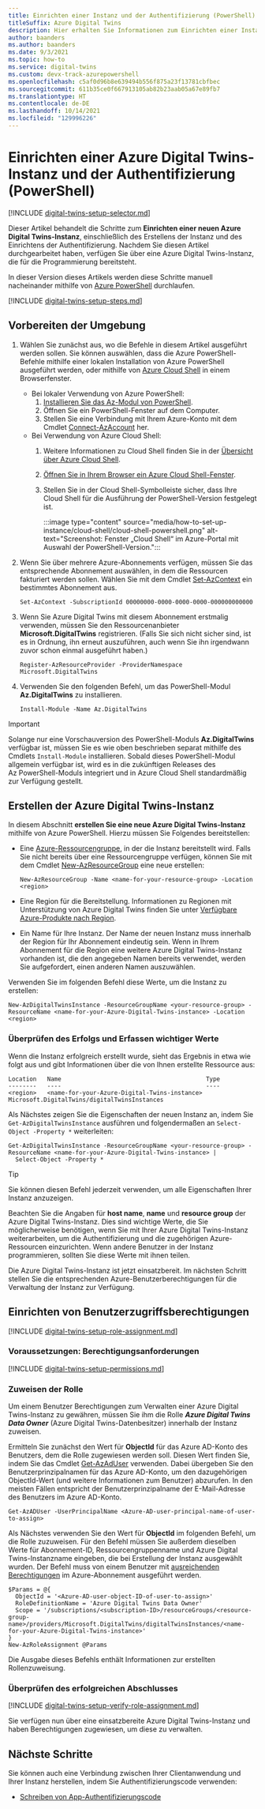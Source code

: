 ```yaml
---
title: Einrichten einer Instanz und der Authentifizierung (PowerShell)
titleSuffix: Azure Digital Twins
description: Hier erhalten Sie Informationen zum Einrichten einer Instanz des Azure Digital Twins-Diensts mithilfe von Azure PowerShell.
author: baanders
ms.author: baanders
ms.date: 9/3/2021
ms.topic: how-to
ms.service: digital-twins
ms.custom: devx-track-azurepowershell
ms.openlocfilehash: c5af0d96b8e639494b556f875a23f13781cbfbec
ms.sourcegitcommit: 611b35ce0f667913105ab82b23aab05a67e89fb7
ms.translationtype: HT
ms.contentlocale: de-DE
ms.lasthandoff: 10/14/2021
ms.locfileid: "129996226"
---
```

# <a name="set-up-an-azure-digital-twins-instance-and-authentication-powershell"></a>Einrichten einer Azure Digital Twins-Instanz und der Authentifizierung (PowerShell)

[!INCLUDE [digital-twins-setup-selector.md](../../includes/digital-twins-setup-selector.md)]

Dieser Artikel behandelt die Schritte zum **Einrichten einer neuen Azure Digital Twins-Instanz**, einschließlich des Erstellens der Instanz und des Einrichtens der Authentifizierung. Nachdem Sie diesen Artikel durchgearbeitet haben, verfügen Sie über eine Azure Digital Twins-Instanz, die für die Programmierung bereitsteht.

In dieser Version dieses Artikels werden diese Schritte manuell nacheinander mithilfe von [Azure PowerShell](/powershell/azure/new-azureps-module-az) durchlaufen.

[!INCLUDE [digital-twins-setup-steps.md](../../includes/digital-twins-setup-steps.md)]

## <a name="prepare-your-environment"></a>Vorbereiten der Umgebung

1. Wählen Sie zunächst aus, wo die Befehle in diesem Artikel ausgeführt werden sollen. Sie können auswählen, dass die Azure PowerShell-Befehle mithilfe einer lokalen Installation von Azure PowerShell ausgeführt werden, oder mithilfe von [Azure Cloud Shell](https://shell.azure.com) in einem Browserfenster.
    * Bei lokaler Verwendung von Azure PowerShell:
       1. [Installieren Sie das Az-Modul von PowerShell](/powershell/azure/install-az-ps).
       1. Öffnen Sie ein PowerShell-Fenster auf dem Computer.
       1. Stellen Sie eine Verbindung mit Ihrem Azure-Konto mit dem Cmdlet [Connect-AzAccount](/powershell/module/az.accounts/connect-azaccount) her.
    * Bei Verwendung von Azure Cloud Shell:
        1. Weitere Informationen zu Cloud Shell finden Sie in der [Übersicht über Azure Cloud Shell](../cloud-shell/overview.md).
        1. [Öffnen Sie in Ihrem Browser ein Azure Cloud Shell-Fenster](https://shell.azure.com).
        1. Stellen Sie in der Cloud Shell-Symbolleiste sicher, dass Ihre Cloud Shell für die Ausführung der PowerShell-Version festgelegt ist.
    
            :::image type="content" source="media/how-to-set-up-instance/cloud-shell/cloud-shell-powershell.png" alt-text="Screenshot: Fenster „Cloud Shell“ im Azure-Portal mit Auswahl der PowerShell-Version.":::
    
1. Wenn Sie über mehrere Azure-Abonnements verfügen, müssen Sie das entsprechende Abonnement auswählen, in dem die Ressourcen fakturiert werden sollen. Wählen Sie mit dem Cmdlet [Set-AzContext](/powershell/module/az.accounts/set-azcontext) ein bestimmtes Abonnement aus.

   ```azurepowershell-interactive
   Set-AzContext -SubscriptionId 00000000-0000-0000-0000-000000000000
   ```

1. Wenn Sie Azure Digital Twins mit diesem Abonnement erstmalig verwenden, müssen Sie den Ressourcenanbieter **Microsoft.DigitalTwins** registrieren. (Falls Sie sich nicht sicher sind, ist es in Ordnung, ihn erneut auszuführen, auch wenn Sie ihn irgendwann zuvor schon einmal ausgeführt haben.)

   ```azurepowershell-interactive
   Register-AzResourceProvider -ProviderNamespace Microsoft.DigitalTwins
   ```

1. Verwenden Sie den folgenden Befehl, um das PowerShell-Modul **Az.DigitalTwins** zu installieren.
    ```azurepowershell-interactive
    Install-Module -Name Az.DigitalTwins
    ```

> [!IMPORTANT]
> Solange nur eine Vorschauversion des PowerShell-Moduls **Az.DigitalTwins** verfügbar ist, müssen Sie es wie oben beschrieben separat mithilfe des Cmdlets `Install-Module` installieren. Sobald dieses PowerShell-Modul allgemein verfügbar ist, wird es in die zukünftigen Releases des Az PowerShell-Moduls integriert und in Azure Cloud Shell standardmäßig zur Verfügung gestellt.

## <a name="create-the-azure-digital-twins-instance"></a>Erstellen der Azure Digital Twins-Instanz

In diesem Abschnitt **erstellen Sie eine neue Azure Digital Twins-Instanz** mithilfe von Azure PowerShell.
Hierzu müssen Sie Folgendes bereitstellen:

* Eine [Azure-Ressourcengruppe](../azure-resource-manager/management/overview.md), in der die Instanz bereitstellt wird. Falls Sie nicht bereits über eine Ressourcengruppe verfügen, können Sie mit dem Cmdlet [New-AzResourceGroup](/powershell/module/az.resources/new-azresourcegroup) eine neue erstellen:

  ```azurepowershell-interactive
  New-AzResourceGroup -Name <name-for-your-resource-group> -Location <region>
  ```

* Eine Region für die Bereitstellung. Informationen zu Regionen mit Unterstützung von Azure Digital Twins finden Sie unter [Verfügbare Azure-Produkte nach Region](https://azure.microsoft.com/global-infrastructure/services/?products=digital-twins).
* Ein Name für Ihre Instanz. Der Name der neuen Instanz muss innerhalb der Region für Ihr Abonnement eindeutig sein. Wenn in Ihrem Abonnement für die Region eine weitere Azure Digital Twins-Instanz vorhanden ist, die den angegeben Namen bereits verwendet, werden Sie aufgefordert, einen anderen Namen auszuwählen.

Verwenden Sie im folgenden Befehl diese Werte, um die Instanz zu erstellen:

```azurepowershell-interactive
New-AzDigitalTwinsInstance -ResourceGroupName <your-resource-group> -ResourceName <name-for-your-Azure-Digital-Twins-instance> -Location <region>
```

### <a name="verify-success-and-collect-important-values"></a>Überprüfen des Erfolgs und Erfassen wichtiger Werte

Wenn die Instanz erfolgreich erstellt wurde, sieht das Ergebnis in etwa wie folgt aus und gibt Informationen über die von Ihnen erstellte Ressource aus:

```Output
Location   Name                                         Type
--------   ----                                         ----
<region>   <name-for-your-Azure-Digital-Twins-instance> Microsoft.DigitalTwins/digitalTwinsInstances
```

Als Nächstes zeigen Sie die Eigenschaften der neuen Instanz an, indem Sie `Get-AzDigitalTwinsInstance` ausführen und folgendermaßen an `Select-Object -Property *` weiterleiten:

```azurepowershell-interactive
Get-AzDigitalTwinsInstance -ResourceGroupName <your-resource-group> -ResourceName <name-for-your-Azure-Digital-Twins-instance> |
  Select-Object -Property *
```

> [!TIP]
> Sie können diesen Befehl jederzeit verwenden, um alle Eigenschaften Ihrer Instanz anzuzeigen.

Beachten Sie die Angaben für **host name**, **name** und **resource group** der Azure Digital Twins-Instanz. Dies sind wichtige Werte, die Sie möglicherweise benötigen, wenn Sie mit Ihrer Azure Digital Twins-Instanz weiterarbeiten, um die Authentifizierung und die zugehörigen Azure-Ressourcen einzurichten. Wenn andere Benutzer in der Instanz programmieren, sollten Sie diese Werte mit ihnen teilen.

Die Azure Digital Twins-Instanz ist jetzt einsatzbereit. Im nächsten Schritt stellen Sie die entsprechenden Azure-Benutzerberechtigungen für die Verwaltung der Instanz zur Verfügung.

## <a name="set-up-user-access-permissions"></a>Einrichten von Benutzerzugriffsberechtigungen

[!INCLUDE [digital-twins-setup-role-assignment.md](../../includes/digital-twins-setup-role-assignment.md)]

### <a name="prerequisites-permission-requirements"></a>Voraussetzungen: Berechtigungsanforderungen
[!INCLUDE [digital-twins-setup-permissions.md](../../includes/digital-twins-setup-permissions.md)]

### <a name="assign-the-role"></a>Zuweisen der Rolle

Um einem Benutzer Berechtigungen zum Verwalten einer Azure Digital Twins-Instanz zu gewähren, müssen Sie ihm die Rolle _**Azure Digital Twins Data Owner**_ (Azure Digital Twins-Datenbesitzer) innerhalb der Instanz zuweisen.

Ermitteln Sie zunächst den Wert für **ObjectId** für das Azure AD-Konto des Benutzers, dem die Rolle zugewiesen werden soll. Diesen Wert finden Sie, indem Sie das Cmdlet [Get-AzAdUser](/powershell/module/az.resources/get-azaduser) verwenden. Dabei übergeben Sie den Benutzerprinzipalnamen für das Azure AD-Konto, um den dazugehörigen ObjectId-Wert (und weitere Informationen zum Benutzer) abzurufen. In den meisten Fällen entspricht der Benutzerprinzipalname der E-Mail-Adresse des Benutzers im Azure AD-Konto.

```azurepowershell-interactive
Get-AzADUser -UserPrincipalName <Azure-AD-user-principal-name-of-user-to-assign>
```

Als Nächstes verwenden Sie den Wert für **ObjectId** im folgenden Befehl, um die Rolle zuzuweisen. Für den Befehl müssen Sie außerdem dieselben Werte für Abonnement-ID, Ressourcengruppenname und Azure Digital Twins-Instanzname eingeben, die bei Erstellung der Instanz ausgewählt wurden. Der Befehl muss von einem Benutzer mit [ausreichenden Berechtigungen](#prerequisites-permission-requirements) im Azure-Abonnement ausgeführt werden.

```azurepowershell-interactive
$Params = @{
  ObjectId = '<Azure-AD-user-object-ID-of-user-to-assign>'
  RoleDefinitionName = 'Azure Digital Twins Data Owner'
  Scope = '/subscriptions/<subscription-ID>/resourceGroups/<resource-group-name>/providers/Microsoft.DigitalTwins/digitalTwinsInstances/<name-for-your-Azure-Digital-Twins-instance>'
}
New-AzRoleAssignment @Params
```

Die Ausgabe dieses Befehls enthält Informationen zur erstellten Rollenzuweisung.

### <a name="verify-success"></a>Überprüfen des erfolgreichen Abschlusses

[!INCLUDE [digital-twins-setup-verify-role-assignment.md](../../includes/digital-twins-setup-verify-role-assignment.md)]

Sie verfügen nun über eine einsatzbereite Azure Digital Twins-Instanz und haben Berechtigungen zugewiesen, um diese zu verwalten.

## <a name="next-steps"></a>Nächste Schritte

Sie können auch eine Verbindung zwischen Ihrer Clientanwendung und Ihrer Instanz herstellen, indem Sie Authentifizierungscode verwenden:
* [Schreiben von App-Authentifizierungscode](how-to-authenticate-client.md)
